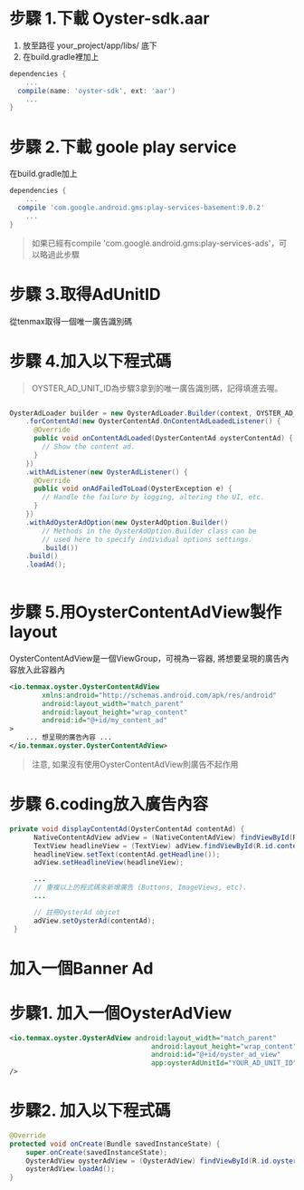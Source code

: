 # 步驟 1.下載 Oyster-sdk.aar

1. 放至路徑 your_project/app/libs/ 底下
2. 在build.gradle裡加上
```gradle
dependencies {
    ...
  compile(name: 'oyster-sdk', ext: 'aar')
    ...
}
```

# 步驟 2.下載 goole play service

在build.gradle加上
```gradle
dependencies {
    ...
  compile 'com.google.android.gms:play-services-basement:9.0.2'
    ...
}
```
> 如果已經有compile 'com.google.android.gms:play-services-ads'，可以略過此步驟

# 步驟 3.取得AdUnitID

從tenmax取得一個唯一廣告識別碼

# 步驟 4.加入以下程式碼

> OYSTER_AD_UNIT_ID為步驟3拿到的唯一廣告識別碼，記得填進去喔。

```java

OysterAdLoader builder = new OysterAdLoader.Builder(context, OYSTER_AD_UNIT_ID) 
    .forContentAd(new OysterContentAd.OnContentAdLoadedListener() {
      @Override
      public void onContentAdLoaded(OysterContentAd oysterContentAd) {
        // Show the content ad.
      }
    }) 
    .withAdListener(new OysterAdListener() {
      @Override
      public void onAdFailedToLoad(OysterException e) {
        // Handle the failure by logging, altering the UI, etc.
      }
    }) 
    .withAdOysterAdOption(new OysterAdOption.Builder()
        // Methods in the OysterAdOption.Builder class can be
        // used here to specify individual options settings.
        .build())
    .build()
    .loadAd();
        
```

# 步驟 5.用OysterContentAdView製作layout

OysterContentAdView是一個ViewGroup，可視為一容器, 將想要呈現的廣告內容放入此容器內

```xml
<io.tenmax.oyster.OysterContentAdView
        xmlns:android="http://schemas.android.com/apk/res/android"
        android:layout_width="match_parent"
        android:layout_height="wrap_content"
        android:id="@+id/my_content_ad"
>
    ... 想呈現的廣告內容 ...
</io.tenmax.oyster.OysterContentAdView>
```

> 注意, 如果沒有使用OysterContentAdView則廣告不起作用

# 步驟 6.coding放入廣告內容

```java
private void displayContentAd(OysterContentAd contentAd) {
      NativeContentAdView adView = (NativeContentAdView) findViewById(R.id.my_content_ad);
      TextView headlineView = (TextView) adView.findViewById(R.id.contentad_headline);
      headlineView.setText(contentAd.getHeadline());
      adView.setHeadlineView(headlineView);

      ...
      // 重複以上的程式碼來新增廣告 (Buttons, ImageViews, etc).
      ...

      // 註冊OysterAd objcet
      adView.setOysterAd(contentAd);
 }
```
# 加入一個Banner Ad

# 步驟1. 加入一個OysterAdView
```xml
<io.tenmax.oyster.OysterAdView android:layout_width="match_parent"
                                   android:layout_height="wrap_content"
                                   android:id="@+id/oyster_ad_view"
                                   app:oysterAdUnitId="YOUR_AD_UNIT_ID"
/>

```
# 步驟2. 加入以下程式碼
```java
@Override
protected void onCreate(Bundle savedInstanceState) {
    super.onCreate(savedInstanceState);
    OysterAdView oysterAdView = (OysterAdView) findViewById(R.id.oyster_ad_view);
    oysterAdView.loadAd();
}

```

